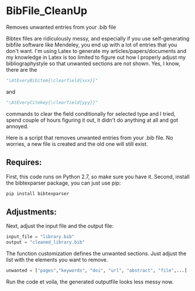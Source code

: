 # BibFile_CleanUp
Removes unwanted entries from your .bib file

Bibtex files are ridiculously messy, and especially if you use self-generating bibfile software like Mendeley, you end up with a lot of entries that you don't want.
I'm using Latex to generate my articles/papers/documents and my knowledge in Latex is too limited to figure out how I properly adjust my bibliographystyle so that unwanted sections are not shown.
Yes, I know, there are the 
```python
"\AtEveryBibitem{\clearfield{xxx}}" 
```
and 
```python
"\AtEveryCitekey{\clearfield{yyy}}"
```
commands to clear the field conditionally for selected type and I tried, spend couple of hours figuring it out, it didn't do anything at all and got annoyed.

Here is a script that removes unwanted entries from your .bib file. No worries, a new file is created and the old one will still exist.

## Requires:
First, this code runs on Python 2.7, so make sure you have it.
Second, install the bibtexparser package, you can just use pip:
```python
pip install bibtexparser
```

## Adjustments:
Next, adjust the input file and the output file:

```python
input_file = "library.bib"
output = "cleaned_library.bib"
```
    
The function customization defines the unwanted sections. Just adjust the list with the elements you want to remove.
```python
unwanted = ["pages","keywords", "doi", "url", "abstract", "file",...]
```

Run the code et voila, the generated outputfile looks less messy now.
